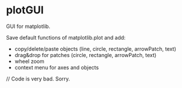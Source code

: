 # plotGUI
GUI for matplotlib.

Save default functions of matplotlib.plot and add:
+ copy/delete/paste objects (line, circle, rectangle, arrowPatch, text)
+ drag&drop for patches (circle, rectangle, arrowPatch, text)
+ wheel zoom
+ context menu for axes and objects

// Code is very bad. Sorry.
